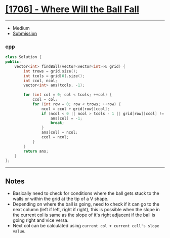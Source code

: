 # [[1706] - Where Will the Ball Fall](https://leetcode.com/problems/where-will-the-ball-fall/)

---

- Medium
- [Submission](https://leetcode.com/submissions/detail/834469860/)

### cpp
```cpp
class Solution {
public:
    vector<int> findBall(vector<vector<int>>& grid) {
        int trows = grid.size();
        int tcols = grid[0].size();
        int ccol, ncol;
        vector<int> ans(tcols, -1);
        
        for (int col = 0; col < tcols; ++col) {
            ccol = col;
            for (int row = 0; row < trows; ++row) {
                ncol = ccol + grid[row][ccol];
                if (ncol < 0 || ncol > tcols - 1 || grid[row][ccol] != grid[row][ncol]) {
                    ans[col] = -1;
                    break;
                }
                ans[col] = ncol;
                ccol = ncol;
            }
        }
        return ans;
    }
};
```

---

## Notes

- Basically need to check for conditions where the ball gets stuck to the walls or within the grid at the tip of a V shape.
- Depending on where the ball is going, need to check if it can go to the next column (left if left, right if right), this is possible when the slope in the current col is same as the slope of it's right adjacent if the ball is going right and vice versa.
- Next col can be calculated using `current col + current cell's slope value`.
